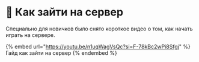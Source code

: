 # 🔎 Как зайти на сервер

Специально для новичков было снято короткое видео о том, как начать играть на сервере.



{% embed url="https://youtu.be/n1uqWagVsQc?si=F-78kBc2wPi8Sfgj" %}
Гайд как зайти на сервер
{% endembed %}
